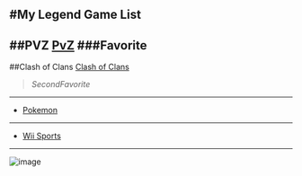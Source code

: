 #My Legend Game List
---
##PVZ
[PvZ](https://en.wikipedia.org/wiki/Plants_vs._Zombies_2)
###**Favorite**
---
##Clash of Clans
[Clash of Clans](https://en.wikipedia.org/wiki/Clash_of_Clans)
> *SecondFavorite*
---
- [Pokemon](https://en.wikipedia.org/wiki/Pok%C3%A9mon)
---
  - [Wii Sports](https://en.wikipedia.org/wiki/Wii_Sports)
---
![image](https://plantsvszombies.fandom.com/wiki/Plants_vs._Zombies_2/Gallery?file=PvZ2.png)
